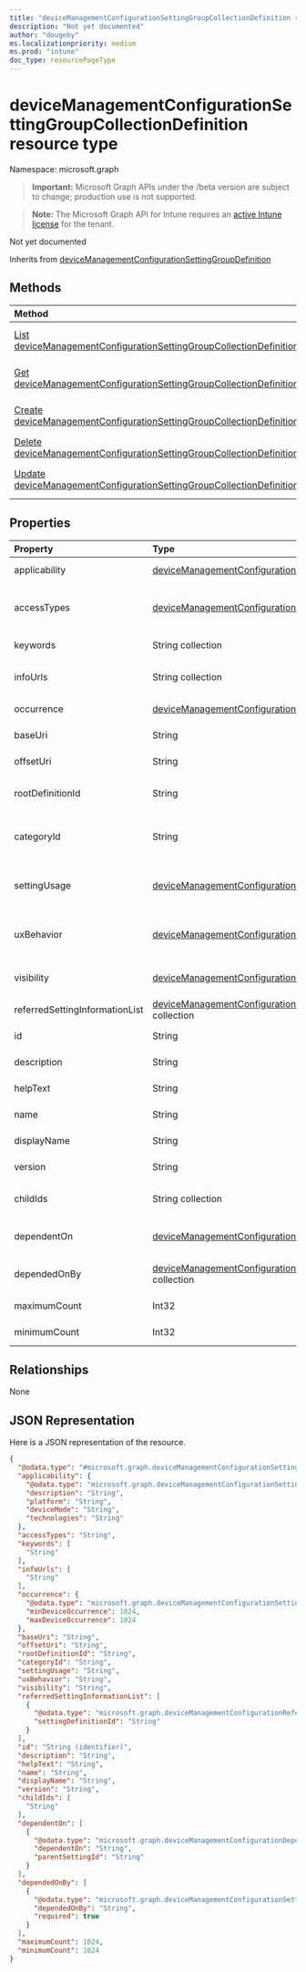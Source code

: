 ```yaml
---
title: "deviceManagementConfigurationSettingGroupCollectionDefinition resource type"
description: "Not yet documented"
author: "dougeby"
ms.localizationpriority: medium
ms.prod: "intune"
doc_type: resourcePageType
---
```


# deviceManagementConfigurationSettingGroupCollectionDefinition resource type

Namespace: microsoft.graph

> **Important:** Microsoft Graph APIs under the /beta version are subject to change; production use is not supported.

> **Note:** The Microsoft Graph API for Intune requires an [active Intune license](https://go.microsoft.com/fwlink/?linkid=839381) for the tenant.

Not yet documented


Inherits from [deviceManagementConfigurationSettingGroupDefinition](../resources/intune-deviceconfigv2-devicemanagementconfigurationsettinggroupdefinition.md)

## Methods
|Method|Return Type|Description|
|:---|:---|:---|
|[List deviceManagementConfigurationSettingGroupCollectionDefinitions](../api/intune-deviceconfigv2-devicemanagementconfigurationsettinggroupcollectiondefinition-list.md)|[deviceManagementConfigurationSettingGroupCollectionDefinition](../resources/intune-deviceconfigv2-devicemanagementconfigurationsettinggroupcollectiondefinition.md) collection|List properties and relationships of the [deviceManagementConfigurationSettingGroupCollectionDefinition](../resources/intune-deviceconfigv2-devicemanagementconfigurationsettinggroupcollectiondefinition.md) objects.|
|[Get deviceManagementConfigurationSettingGroupCollectionDefinition](../api/intune-deviceconfigv2-devicemanagementconfigurationsettinggroupcollectiondefinition-get.md)|[deviceManagementConfigurationSettingGroupCollectionDefinition](../resources/intune-deviceconfigv2-devicemanagementconfigurationsettinggroupcollectiondefinition.md)|Read properties and relationships of the [deviceManagementConfigurationSettingGroupCollectionDefinition](../resources/intune-deviceconfigv2-devicemanagementconfigurationsettinggroupcollectiondefinition.md) object.|
|[Create deviceManagementConfigurationSettingGroupCollectionDefinition](../api/intune-deviceconfigv2-devicemanagementconfigurationsettinggroupcollectiondefinition-create.md)|[deviceManagementConfigurationSettingGroupCollectionDefinition](../resources/intune-deviceconfigv2-devicemanagementconfigurationsettinggroupcollectiondefinition.md)|Create a new [deviceManagementConfigurationSettingGroupCollectionDefinition](../resources/intune-deviceconfigv2-devicemanagementconfigurationsettinggroupcollectiondefinition.md) object.|
|[Delete deviceManagementConfigurationSettingGroupCollectionDefinition](../api/intune-deviceconfigv2-devicemanagementconfigurationsettinggroupcollectiondefinition-delete.md)|None|Deletes a [deviceManagementConfigurationSettingGroupCollectionDefinition](../resources/intune-deviceconfigv2-devicemanagementconfigurationsettinggroupcollectiondefinition.md).|
|[Update deviceManagementConfigurationSettingGroupCollectionDefinition](../api/intune-deviceconfigv2-devicemanagementconfigurationsettinggroupcollectiondefinition-update.md)|[deviceManagementConfigurationSettingGroupCollectionDefinition](../resources/intune-deviceconfigv2-devicemanagementconfigurationsettinggroupcollectiondefinition.md)|Update the properties of a [deviceManagementConfigurationSettingGroupCollectionDefinition](../resources/intune-deviceconfigv2-devicemanagementconfigurationsettinggroupcollectiondefinition.md) object.|

## Properties
|Property|Type|Description|
|:---|:---|:---|
|applicability|[deviceManagementConfigurationSettingApplicability](../resources/intune-deviceconfigv2-devicemanagementconfigurationsettingapplicability.md)|Details which device setting is applicable on Inherited from [deviceManagementConfigurationSettingDefinition](../resources/intune-deviceconfigv2-devicemanagementconfigurationsettingdefinition.md)|
|accessTypes|[deviceManagementConfigurationSettingAccessTypes](../resources/intune-deviceconfigv2-devicemanagementconfigurationsettingaccesstypes.md)|Read/write access mode of the setting Inherited from [deviceManagementConfigurationSettingDefinition](../resources/intune-deviceconfigv2-devicemanagementconfigurationsettingdefinition.md). Possible values are: `none`, `add`, `copy`, `delete`, `get`, `replace`, `execute`.|
|keywords|String collection|Tokens which to search settings on Inherited from [deviceManagementConfigurationSettingDefinition](../resources/intune-deviceconfigv2-devicemanagementconfigurationsettingdefinition.md)|
|infoUrls|String collection|List of links more info for the setting can be found at Inherited from [deviceManagementConfigurationSettingDefinition](../resources/intune-deviceconfigv2-devicemanagementconfigurationsettingdefinition.md)|
|occurrence|[deviceManagementConfigurationSettingOccurrence](../resources/intune-deviceconfigv2-devicemanagementconfigurationsettingoccurrence.md)|Indicates whether the setting is required or not Inherited from [deviceManagementConfigurationSettingDefinition](../resources/intune-deviceconfigv2-devicemanagementconfigurationsettingdefinition.md)|
|baseUri|String|Base CSP Path Inherited from [deviceManagementConfigurationSettingDefinition](../resources/intune-deviceconfigv2-devicemanagementconfigurationsettingdefinition.md)|
|offsetUri|String|Offset CSP Path from Base Inherited from [deviceManagementConfigurationSettingDefinition](../resources/intune-deviceconfigv2-devicemanagementconfigurationsettingdefinition.md)|
|rootDefinitionId|String|Root setting definition if the setting is a child setting. Inherited from [deviceManagementConfigurationSettingDefinition](../resources/intune-deviceconfigv2-devicemanagementconfigurationsettingdefinition.md)|
|categoryId|String|Specifies the area group under which the setting is configured in a specified configuration service provider (CSP) Inherited from [deviceManagementConfigurationSettingDefinition](../resources/intune-deviceconfigv2-devicemanagementconfigurationsettingdefinition.md)|
|settingUsage|[deviceManagementConfigurationSettingUsage](../resources/intune-deviceconfigv2-devicemanagementconfigurationsettingusage.md)|Setting type, for example, configuration and compliance Inherited from [deviceManagementConfigurationSettingDefinition](../resources/intune-deviceconfigv2-devicemanagementconfigurationsettingdefinition.md). Possible values are: `none`, `configuration`.|
|uxBehavior|[deviceManagementConfigurationControlType](../resources/intune-deviceconfigv2-devicemanagementconfigurationcontroltype.md)|Setting control type representation in the UX Inherited from [deviceManagementConfigurationSettingDefinition](../resources/intune-deviceconfigv2-devicemanagementconfigurationsettingdefinition.md). Possible values are: `default`, `dropdown`, `smallTextBox`, `largeTextBox`, `toggle`, `multiheaderGrid`, `contextPane`.|
|visibility|[deviceManagementConfigurationSettingVisibility](../resources/intune-deviceconfigv2-devicemanagementconfigurationsettingvisibility.md)|Setting visibility scope to UX Inherited from [deviceManagementConfigurationSettingDefinition](../resources/intune-deviceconfigv2-devicemanagementconfigurationsettingdefinition.md). Possible values are: `none`, `settingsCatalog`, `template`.|
|referredSettingInformationList|[deviceManagementConfigurationReferredSettingInformation](../resources/intune-deviceconfigv2-devicemanagementconfigurationreferredsettinginformation.md) collection|List of referred setting information. Inherited from [deviceManagementConfigurationSettingDefinition](../resources/intune-deviceconfigv2-devicemanagementconfigurationsettingdefinition.md)|
|id|String|Identifier for item Inherited from [deviceManagementConfigurationSettingDefinition](../resources/intune-deviceconfigv2-devicemanagementconfigurationsettingdefinition.md)|
|description|String|Description of the item Inherited from [deviceManagementConfigurationSettingDefinition](../resources/intune-deviceconfigv2-devicemanagementconfigurationsettingdefinition.md)|
|helpText|String|Help text of the item Inherited from [deviceManagementConfigurationSettingDefinition](../resources/intune-deviceconfigv2-devicemanagementconfigurationsettingdefinition.md)|
|name|String|Name of the item Inherited from [deviceManagementConfigurationSettingDefinition](../resources/intune-deviceconfigv2-devicemanagementconfigurationsettingdefinition.md)|
|displayName|String|Display name of the item Inherited from [deviceManagementConfigurationSettingDefinition](../resources/intune-deviceconfigv2-devicemanagementconfigurationsettingdefinition.md)|
|version|String|Item Version Inherited from [deviceManagementConfigurationSettingDefinition](../resources/intune-deviceconfigv2-devicemanagementconfigurationsettingdefinition.md)|
|childIds|String collection|Dependent child settings to this group of settings Inherited from [deviceManagementConfigurationSettingGroupDefinition](../resources/intune-deviceconfigv2-devicemanagementconfigurationsettinggroupdefinition.md)|
|dependentOn|[deviceManagementConfigurationDependentOn](../resources/intune-deviceconfigv2-devicemanagementconfigurationdependenton.md) collection|List of Dependencies for the setting group Inherited from [deviceManagementConfigurationSettingGroupDefinition](../resources/intune-deviceconfigv2-devicemanagementconfigurationsettinggroupdefinition.md)|
|dependedOnBy|[deviceManagementConfigurationSettingDependedOnBy](../resources/intune-deviceconfigv2-devicemanagementconfigurationsettingdependedonby.md) collection|List of child settings that depend on this setting Inherited from [deviceManagementConfigurationSettingGroupDefinition](../resources/intune-deviceconfigv2-devicemanagementconfigurationsettinggroupdefinition.md)|
|maximumCount|Int32|Maximum number of setting group count in the collection. Valid values 1 to 100|
|minimumCount|Int32|Minimum number of setting group count in the collection. Valid values 1 to 100|

## Relationships
None

## JSON Representation
Here is a JSON representation of the resource.
<!-- {
  "blockType": "resource",
  "keyProperty": "id",
  "@odata.type": "microsoft.graph.deviceManagementConfigurationSettingGroupCollectionDefinition"
}
-->
``` json
{
  "@odata.type": "#microsoft.graph.deviceManagementConfigurationSettingGroupCollectionDefinition",
  "applicability": {
    "@odata.type": "microsoft.graph.deviceManagementConfigurationSettingApplicability",
    "description": "String",
    "platform": "String",
    "deviceMode": "String",
    "technologies": "String"
  },
  "accessTypes": "String",
  "keywords": [
    "String"
  ],
  "infoUrls": [
    "String"
  ],
  "occurrence": {
    "@odata.type": "microsoft.graph.deviceManagementConfigurationSettingOccurrence",
    "minDeviceOccurrence": 1024,
    "maxDeviceOccurrence": 1024
  },
  "baseUri": "String",
  "offsetUri": "String",
  "rootDefinitionId": "String",
  "categoryId": "String",
  "settingUsage": "String",
  "uxBehavior": "String",
  "visibility": "String",
  "referredSettingInformationList": [
    {
      "@odata.type": "microsoft.graph.deviceManagementConfigurationReferredSettingInformation",
      "settingDefinitionId": "String"
    }
  ],
  "id": "String (identifier)",
  "description": "String",
  "helpText": "String",
  "name": "String",
  "displayName": "String",
  "version": "String",
  "childIds": [
    "String"
  ],
  "dependentOn": [
    {
      "@odata.type": "microsoft.graph.deviceManagementConfigurationDependentOn",
      "dependentOn": "String",
      "parentSettingId": "String"
    }
  ],
  "dependedOnBy": [
    {
      "@odata.type": "microsoft.graph.deviceManagementConfigurationSettingDependedOnBy",
      "dependedOnBy": "String",
      "required": true
    }
  ],
  "maximumCount": 1024,
  "minimumCount": 1024
}
```



